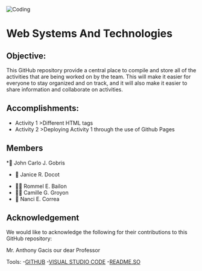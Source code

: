 ![Coding](https://www.hostinger.com/tutorials/wp-content/uploads/sites/2/2021/08/learn-coding-online-for-free.webp)
# Web Systems And Technologies

## Objective:
This GitHub repository provide a central place to compile and store all of the activities that are being worked on by the team. This will make it easier for everyone to stay organized and on track, and it will also make it easier to share information and collaborate on activities.

## Accomplishments:
- Activity 1 >Different HTML tags
- Activity 2 >Deploying Activity 1 through the use of Github Pages

## Members
 *👨 John Carlo J. Gobris
* 👧 Janice R. Docot
- 👨‍🦱 Rommel E. Bailon 
- 👱‍♀️ Camille G. Groyon
- 👦 Nanci E. Correa
  
## Acknowledgement
We would like to acknowledge the following for their contributions to this GitHub repository:

Mr. Anthony Gacis our dear Professor

Tools:
-[GITHUB](https://github.com/)
-[VISUAL STUDIO CODE](https://code.visualstudio.com/)
-[README.SO](https://readme.so/)




